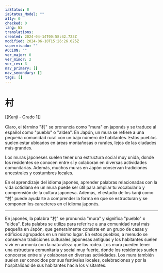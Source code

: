 ```yaml
---
iaStatus: 0
iaStatus_Model: ""
a11y: 0
checked: 0
lang: ES
translations: 
created: 2024-04-14T00:58:42.723Z
modified: 2024-06-10T15:26:26.025Z
supervisado: ""
ACCION: ""
ver_major: 0
ver_minor: 2
ver_rev: 3
nav_primary: []
nav_secondary: []
tags: []
---
```

# 村

[[Kanji - Grado 1]]

Claro, el término "村" se pronuncia como "mura" en japonés y se traduce al español como "pueblo" o "aldea". En Japón, un mura se refiere a una pequeña comunidad rural con un bajo número de habitantes. Estos pueblos suelen estar ubicados en áreas montañosas o rurales, lejos de las ciudades más grandes.

Los muras japoneses suelen tener una estructura social muy unida, donde los residentes se conocen entre sí y colaboran en diversas actividades comunitarias. Además, muchos muras en Japón conservan tradiciones ancestrales y costumbres locales.

En el aprendizaje del idioma japonés, aprender palabras relacionadas con la vida cotidiana en un mura puede ser útil para ampliar tu vocabulario y comprensión de la cultura japonesa. Además, el estudio de los kanji como "村" puede ayudarte a comprender la forma en que se estructuran y se componen los caracteres en el idioma japonés.

---

En japonés, la palabra "村" se pronuncia "mura" y significa "pueblo" o "aldea". Esta palabra se utiliza para referirse a una comunidad rural más pequeña en Japón, que generalmente consiste en un grupo de casas y edificios agrupados en un mismo lugar. En estos pueblos, a menudo se conservan tradiciones culturales japonesas antiguas y los habitantes suelen vivir en armonía con la naturaleza que los rodea. Los mura pueden tener una estructura comunitaria y social muy fuerte, donde los residentes suelen conocerse entre sí y colaboran en diversas actividades. Los mura también suelen ser conocidos por sus festivales locales, celebraciones y por la hospitalidad de sus habitantes hacia los visitantes.
